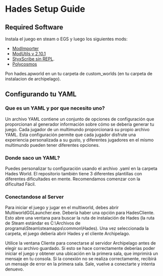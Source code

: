 # Hades Setup Guide

## Required Software

Instala el juego en steam o EGS y luego los siguientes mods:

- [ModImporter](https://github.com/SGG-Modding/ModImporter/releases/tag/1.5.2)
- [ModUtils v 2.10.1](https://github.com/SGG-Modding/ModUtil/releases/tag/2.10.1)
- [StyxScribe sin REPL](https://github.com/NaixGames/StyxScribeWithoutREPL).
- [Polycosmos](https://github.com/Naix99/Polycosmos/tree/main/Polycosmos)

Pon hades.apworld en un tu carpeta de custom_worlds (en tu carpeta de instalacion de archipelago).

## Configurando tu YAML

### Que es un YAML y por que necesito uno?

Un archivo YAML contiene un conjunto de opciones de configuración que proporcionan al generador información sobre cómo se debería
generar tu juego. Cada jugador de un multimundo proporcionará su propio archivo YAML. Esta configuración permite que cada jugador disfrute
una experiencia personalizada a su gusto, y diferentes jugadores en el mismo multimundo pueden tener diferentes opciones.

### Donde saco un YAML?

Puedes personalizar tu configuración usando el archivo .yaml en la carpeta Hades World. El repositorio también tiene 3 diferentes
plantillas con diferentes dificultades en mente. Recomendamos comenzar con la dificultad Fácil.

### Conectandose al Server

Para iniciar el juego y jugar en el multiworld, debes abrir MultiworldGGLauncher.exe. Debería haber una opción
para HadesCliente. Esto abre una ventana para buscar la ruta de instalación de Hades (la ruta de Steam estándar es
C:\Archivos de programa\Steam\steamapps\common\Hades).
Una vez seleccionada la carpeta, el juego debería abrir Hades y el cliente Archipelago.

Utilice la ventana Cliente para conectarse al servidor Archipelago antes de elegir su archivo guardado. Si esto se hace correctamente deberías
poder iniciar el juego y obtener una ubicación en la primera sala, que imprimirá un mensaje en tu consola. Si la conexión
no se realiza correctamente, recibirá un mensaje de error en la primera sala. Sale, vuelve a conectarte y intenta denuevo.